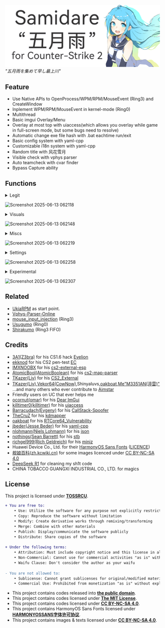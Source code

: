 ![SAMIDARETITLE](.github/Samidare-Title.png)
*"五月雨を集めて早し最上川"*
## Feature 
- Use Native APIs to OpenProcess/WPM/RPM/MouseEvent (Ring3) and CreateWindow
- Inplement WPM/RPM/MouseEvent in kernel-mode (Ring0)
- Multithread
- Basic imgui Overlay/Menu
- Overlay at most top with uiaccess(which allows you overlay while game in full-screen mode, but some bugs need to resolve)
- Automatic change exe file hash with .bat eachtime run/exit
- Basic config system with yaml-cpp
- Customizable i18n system with yaml-cpp
- Random title with 风花雪月
- Visible check with vphys parser
- Auto teamcheck with cvar finder
- Bypass Capture ability
## Functions

<details>
<summary>Legit</summary>
  
- Customizable Aim Assist
- Customizable Triggerbot
- Customizable RCS
</details>

![Screenshot 2025-06-13 062118](https://github.com/user-attachments/assets/7f314185-98ed-4e48-a62a-f8db5d5b3deb)

<details>

<summary>Visuals</summary>
  
- Customizable player ESP
- Bomb ESP
- Customizable Radar
</details>

![Screenshot 2025-06-13 062148](https://github.com/user-attachments/assets/21fcd5a5-d3b6-4d1f-adb0-0aa60f6f4f44)

<details>
<summary>Miscs</summary>

- Sonar
- Pitch indicator
- Bomb timer with damage calculation
- Spectator List
- Closest Enemy info
- Fast stop
</details>

![Screenshot 2025-06-13 062219](https://github.com/user-attachments/assets/9f93a50a-30b1-451d-a9b3-f2789b0fb273)

<details>
<summary>Settings</summary>
  
- Build Info
- Config Saver
- Force Team Check Switch
- Bypass Capture
</details>

![Screenshot 2025-06-13 062258](https://github.com/user-attachments/assets/4a7649f0-146d-40a8-851f-e1405725e4f9)

<details>
<summary>Experimental</summary>
  
- Performances Settings
</details>

![Screenshot 2025-06-13 062307](https://github.com/user-attachments/assets/d4477133-4f01-4ca2-99e1-76ac4a6746ab)

## Related
- [UkiaRPM](https://github.com/M3351AN/UkiaRPM) as start point.
- [Vphys-Parser-Online](https://github.com/M3351AN/Vphys-Parser-Online)
- [mouse_input_injection](https://github.com/M3351AN/mouse_input_injection) (Ring3)
- [Usugumo](https://github.com/M3351AN/Usugumo) (Ring0)
- [Shirakumo](https://github.com/M3351AN/Shirakumo) (Ring3 FIFO)
## Credits
- [3A1(Z3bra)](https://github.com/3a1/) for his CS1.6 hack [Evelion](https://github.com/3a1/Evelion)
- [ekknod](https://github.com/ekknod/) for his CS2 pen-test [EC](https://github.com/ekknod/EC)
- [IMXNOOBX](https://github.com/IMXNOOBX/) for his [cs2-external-esp](https://github.com/IMXNOOBX/cs2-external-esp)
- [AtomicBool(AtomicBoolean)](https://github.com/AtomicBool/) for his [cs2-map-parser](https://github.com/AtomicBool/cs2-map-parser)
- [TKazer(Liv)](https://github.com/TKazer) for his [CS2_External](https://github.com/TKazer/CS2_External)
- [TKazer(Liv)](https://github.com/TKazer),[Vekor64(CowNow)](https://github.com/Vekor64/),Shinyaluvs,[oakboat](https://github.com/oakboat/),[Me"M3351AN(渟雲)"](https://github.com/M3351AN) ...and many others who ever contribute to [Aimstar](https://github.com/M3351AN/AimStar)
- Friendly users on UC that ever helps me
- [ocornut(omar)](https://github.com/ocornut/) for his [Dear ImGui](https://github.com/ocornut/imgui)
- [killtimer0(killtimer)](https://github.com/killtimer0/) for his [uiaccess](https://github.com/killtimer0/uiaccess)
- [Barracudach(Evgeny)](https://github.com/Barracudach/) for his [CallStack-Spoofer](https://github.com/Barracudach/CallStack-Spoofer)
- [TheCruZ](https://github.com/TheCruZ/) for his [kdmapper](https://github.com/TheCruZ/kdmapper)
- [oakboat](https://github.com/oakboat/) for his [RTCore64_Vulnerability](https://github.com/oakboat/RTCore64_Vulnerability)
- [jbeder(Jesse Beder)](https://github.com/jbeder/) for his [yaml-cpp](https://github.com/jbeder/yaml-cpp)
- [nlohmann(Niels Lohmann)](https://github.com/nlohmann/) for his [json](https://github.com/nlohmann/json)
- [nothings(Sean Barrett)](https://github.com/nothings/) for his [stb](https://github.com/nothings/stb)
- [richgel999(Rich Geldreich)](https://github.com/richgel999/) for his [miniz](https://github.com/richgel999/miniz)
- Huawei Device Co., Ltd. for their [HarmonyOS Sans Fonts](https://developer.huawei.com/consumer/en/doc/design-guides-V1/font-0000001157868583-V1) ([LICENCE](HARMONYOSSANS字体许可协议))
- [舰娘百科(zh.kcwiki.cn)](https://zh.kcwiki.cn/wiki/%E8%88%B0%E5%A8%98%E7%99%BE%E7%A7%91) for some images licenced under [CC BY-NC-SA 4.0](https://creativecommons.org/licenses/by-nc/4.0/)
- [DeepSeek R1](https://github.com/deepseek-ai/DeepSeek-R1) for cleaning my sh1t code
- CHINA TOBACCO GUANGXI INDUSTRIAL CO., LTD. for magics
## License

This project is licensed under [**TOSSRCU**](LICENSE).
```diff
+ You are free to:
	• Use: Utilize the software for any purpose not explicitly restricted
	• Copy: Reproduce the software without limitation
	• Modify: Create derivative works through remixing/transforming
	• Merge: Combine with other materials
	• Publish: Display/communicate the software publicly
	• Distribute: Share copies of the software

+ Under the following terms:
	• Attribution: Must include copyright notice and this license in all copies
	• Non-Commercial: Cannot use for commercial activities "as is" without written permission
	• Waifu Clause: Don't consider the author as your waifu

- You are not allowed to:
	• Sublicense: Cannot grant sublicenses for original/modified material
	• Commercial Use: Prohibited from monetization "as is" without explicit permission

```
- This project contains codes released into [**the public domain**](https://unlicense.org/).
- This project contains codes licensed under [**The MIT License**](https://opensource.org/license/mit).
- This project contains codes licensed under [**CC BY-NC-SA 4.0**](https://creativecommons.org/licenses/by-nc/4.0/).
- This project contains HarmonyOS Sans Fonts licensed under [**HARMONYOSSANS字体许可协议**](HARMONYOSSANS字体许可协议).
- This project contains images & texts licensed under [**CC BY-NC-SA 4.0**](https://creativecommons.org/licenses/by-nc/4.0/).
